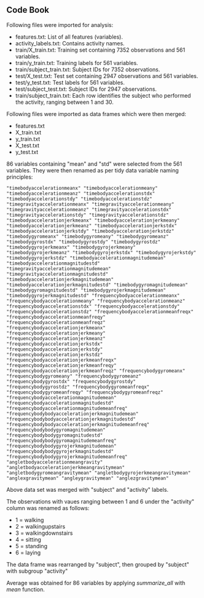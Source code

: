 ## Code Book

Following files were imported for analysis:
* features.txt: List of all features (variables).
* activity_labels.txt: Contains activity names.
* train/X_train.txt: Training set containing 7352 observations and 561 variables.
* train/y_train.txt: Training labels for 561 variables.
* train/subject_train.txt: Subject IDs for 7352 observations.
* test/X_test.txt: Test set containing 2947 observations and 561 variables.
* test/y_test.txt: Test labels for 561 variables.
* test/subject_test.txt: Subject IDs for 2947 observations.
* train/subject_train.txt: Each row identifies the subject who performed the activity, ranging between 1 and 30.


Following files were imported as data frames which were then merged:
* features.txt
* X_train.txt
* y_train.txt
* X_test.txt
* y_test.txt

86 variables containing "mean" and "std" were selected from the 561 variables. They were then renamed as per tidy data variable naming principles:
```
"timebodyaccelerationmeanx" "timebodyaccelerationmeany" "timebodyaccelerationmeanz" "timebodyaccelerationstdx" "timebodyaccelerationstdy" "timebodyaccelerationstdz" "timegravityaccelerationmeanx" "timegravityaccelerationmeany" "timegravityaccelerationmeanz" "timegravityaccelerationstdx" "timegravityaccelerationstdy" "timegravityaccelerationstdz" "timebodyaccelerationjerkmeanx" "timebodyaccelerationjerkmeany" "timebodyaccelerationjerkmeanz" "timebodyaccelerationjerkstdx" "timebodyaccelerationjerkstdy" "timebodyaccelerationjerkstdz" "timebodygyromeanx" "timebodygyromeany" "timebodygyromeanz" "timebodygyrostdx" "timebodygyrostdy" "timebodygyrostdz" "timebodygyrojerkmeanx" "timebodygyrojerkmeany" "timebodygyrojerkmeanz" "timebodygyrojerkstdx" "timebodygyrojerkstdy" "timebodygyrojerkstdz" "timebodyaccelerationmagnitudemean" "timebodyaccelerationmagnitudestd" "timegravityaccelerationmagnitudemean" "timegravityaccelerationmagnitudestd" "timebodyaccelerationjerkmagnitudemean" "timebodyaccelerationjerkmagnitudestd" "timebodygyromagnitudemean" "timebodygyromagnitudestd" "timebodygyrojerkmagnitudemean" "timebodygyrojerkmagnitudestd" "frequencybodyaccelerationmeanx" "frequencybodyaccelerationmeany" "frequencybodyaccelerationmeanz" "frequencybodyaccelerationstdx" "frequencybodyaccelerationstdy" "frequencybodyaccelerationstdz" "frequencybodyaccelerationmeanfreqx" "frequencybodyaccelerationmeanfreqy" "frequencybodyaccelerationmeanfreqz" "frequencybodyaccelerationjerkmeanx" "frequencybodyaccelerationjerkmeany" "frequencybodyaccelerationjerkmeanz" "frequencybodyaccelerationjerkstdx" "frequencybodyaccelerationjerkstdy" "frequencybodyaccelerationjerkstdz" "frequencybodyaccelerationjerkmeanfreqx" "frequencybodyaccelerationjerkmeanfreqy" "frequencybodyaccelerationjerkmeanfreqz" "frequencybodygyromeanx" "frequencybodygyromeany" "frequencybodygyromeanz" "frequencybodygyrostdx" "frequencybodygyrostdy" "frequencybodygyrostdz" "frequencybodygyromeanfreqx" "frequencybodygyromeanfreqy" "frequencybodygyromeanfreqz" "frequencybodyaccelerationmagnitudemean" "frequencybodyaccelerationmagnitudestd" "frequencybodyaccelerationmagnitudemeanfreq" "frequencybodybodyaccelerationjerkmagnitudemean" "frequencybodybodyaccelerationjerkmagnitudestd" "frequencybodybodyaccelerationjerkmagnitudemeanfreq" "frequencybodybodygyromagnitudemean" "frequencybodybodygyromagnitudestd" "frequencybodybodygyromagnitudemeanfreq" "frequencybodybodygyrojerkmagnitudemean" "frequencybodybodygyrojerkmagnitudestd" "frequencybodybodygyrojerkmagnitudemeanfreq" "angletbodyaccelerationmeangravity" "angletbodyaccelerationjerkmeangravitymean" "angletbodygyromeangravitymean" "angletbodygyrojerkmeangravitymean" "anglexgravitymean" "angleygravitymean" "anglezgravitymean"
```

Above data set was merged with "subject" and "activity" labels.

The observations with vaues ranging between 1 and 6 under the "activity" column was renamed as follows:
* 1 = walking
* 2 = walkingupstairs
* 3 = walkingdownstairs
* 4 = sitting
* 5 = standing
* 6 = laying

The data frame was rearranged by "subject", then grouped by "subject" with subgroup "activity"

Average was obtained for 86 variables by applying *summarize_all* with *mean* function.
